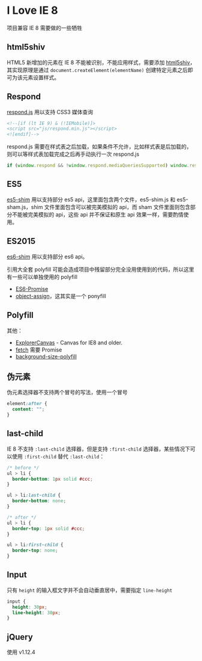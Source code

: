 # I Love IE 8

项目兼容 IE 8 需要做的一些牺牲

## html5shiv

HTML5 新增加的元素在 IE 8 不能被识别，不能应用样式，需要添加 [html5shiv](https://github.com/aFarkas/html5shiv)，其实现原理是通过 `document.createElement(elementName)` 创建特定元素之后即可为该元素设置样式。

## Respond

[respond.js](https://github.com/scottjehl/Respond) 用以支持 CSS3 媒体查询

``` html
<!--[if (lt IE 9) & (!IEMobile)]>
<script src="js/respond.min.js"></script>
<![endif]-->
```

respond.js 需要在样式表之后加载，如果条件不允许，比如样式表是后加载的，则可以等样式表加载完成之后再手动执行一次 respond.js

``` javascript
if (window.respond && !window.respond.mediaQueriesSupported) window.respond.update()
```

## ES5

[es5-shim](https://github.com/es-shims/es5-shim) 用以支持部分 es5 api，这里面包含两个文件，es5-shim.js 和 es5-sham.js，shim 文件里面包含可以被完美模拟的 api，而 sham 文件里面则包含部分不能被完美模拟的 api，这些 api 并不保证和原生 api 效果一样，需要酌情使用。

## ES2015

[es6-shim](https://github.com/paulmillr/es6-shim) 用以支持部分 es6 api。

引用大全套 polyfill 可能会造成项目中残留部分完全没用使用到的代码，所以这里有一些可以单独使用的 polyfill

* [ES6-Promise](https://github.com/stefanpenner/es6-promise)
* [object-assign](https://github.com/sindresorhus/object-assign)，这其实是一个 ponyfill

## Polyfill

其他：

* [ExplorerCanvas](https://github.com/arv/ExplorerCanvas) - Canvas for IE8 and older.
* [fetch](https://github.com/github/fetch) 需要 Promise
* [background-size-polyfill](https://github.com/louisremi/background-size-polyfill)

## 伪元素

伪元素选择器不支持两个冒号的写法，使用一个冒号

``` css
element:after {
  content: "";
}
```

## last-child

IE 8 不支持 `:last-child` 选择器，但是支持 `:first-child` 选择器，某些情况下可以使用 `:first-child` 替代 `:last-child`：

``` css
/* before */
ul > li {
  border-bottom: 1px solid #ccc;
}

ul > li:last-child {
  border-bottom: none;
}

/* after */
ul > li {
  border-top: 1px solid #ccc;
}

ul > li:first-child {
  border-top: none;
}
```

## Input

只有 `height` 的输入框文字并不会自动垂直居中，需要指定 `line-height`

``` css
input {
  height: 30px;
  line-height: 30px;
}
```

## jQuery

使用 v1.12.4
